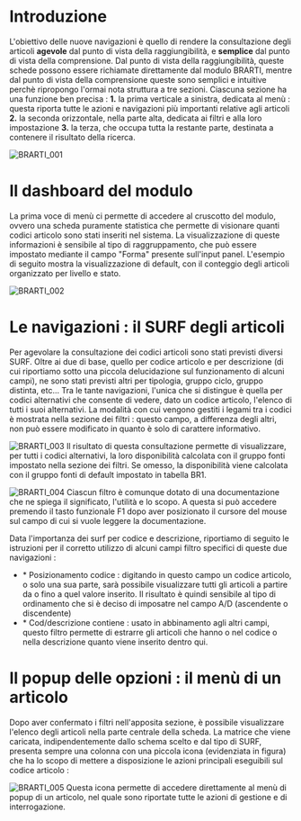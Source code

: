 # Introduzione

L'obiettivo delle nuove navigazioni è quello di rendere la consultazione degli articoli __agevole__ dal punto di vista della raggiungibilità, e __semplice__ dal punto di vista della comprensione.
Dal punto di vista della raggiungibilità, queste schede possono essere richiamate direttamente dal modulo BRARTI, mentre dal punto di vista della comprensione queste sono semplici e intuitive perchè ripropongo l'ormai nota struttura a tre sezioni.
Ciascuna sezione ha una funzione ben precisa : 
**1.** la prima verticale a sinistra, dedicata al menù :  questa riporta tutte le azioni e navigazioni più importanti relative agli articoli
**2.** la seconda orizzontale, nella parte alta, dedicata ai filtri e alla loro impostazione
**3.** la terza, che occupa tutta la restante parte, destinata a contenere il risultato della ricerca.


![BRARTI_001](https://doc.smeup.com/immagini/MBDOC_OPE-BRARTI_01/BRARTI_001.png)
# Il dashboard del modulo

La prima voce di menù ci permette di accedere al cruscotto del modulo, ovvero una scheda puramente statistica che permette di visionare quanti codici articolo sono stati inseriti nel sistema.
La visualizzazione di queste informazioni è sensibile al tipo di raggruppamento, che può essere impostato mediante il campo "Forma" presente sull'input panel.
L'esempio di seguito mostra la visualizzazione di default, con il conteggio degli articoli organizzato per livello e stato.

![BRARTI_002](https://doc.smeup.com/immagini/MBDOC_OPE-BRARTI_01/BRARTI_002.png)
# Le navigazioni :  il SURF degli articoli

Per agevolare la consultazione dei codici articoli sono stati previsti diversi SURF. Oltre ai due di base, quello per codice articolo e per descrizione (di cui riportiamo sotto una piccola delucidazione sul funzionamento di alcuni campi), ne sono stati previsti altri per tipologia, gruppo ciclo, gruppo distinta, etc...
Tra le tante navigazioni, l'unica che si distingue è quella per  codici alternativi che consente di vedere, dato un codice articolo, l'elenco di tutti i suoi alternativi.
La modalità con cui vengono gestiti i legami tra i codici è mostrata nella sezione dei filtri :  questo campo, a differenza degli altri, non può essere modificato in quanto è solo di carattere informativo.

![BRARTI_003](https://doc.smeup.com/immagini/MBDOC_OPE-BRARTI_01/BRARTI_003.png)
Il risultato di questa consultazione permette di visualizzare, per tutti i codici alternativi, la loro disponibilità calcolata con il gruppo fonti impostato nella sezione dei filtri. Se omesso, la disponibilità viene calcolata con il gruppo fonti di default impostato in tabella BR1.

![BRARTI_004](https://doc.smeup.com/immagini/MBDOC_OPE-BRARTI_01/BRARTI_004.png)
Ciascun filtro è comunque dotato di una documentazione che ne spiega il significato, l'utilità e lo scopo.
A questa si può accedere premendo il tasto funzionale F1 dopo aver posizionato il cursore del mouse sul campo di cui si vuole leggere la documentazione.

Data l'importanza dei surf per codice e descrizione, riportiamo di seguito le istruzioni per il corretto utilizzo di alcuni campi filtro specifici di queste due navigazioni : 
- \* Posizionamento codice :  digitando in questo campo un codice articolo, o solo una sua parte, sarà possibile visualizzare tutti gli articoli a partire da o fino a quel valore inserito.
   Il risultato è quindi sensibile al tipo di ordinamento che si è deciso di imposatre nel campo A/D (ascendente o discendente)
- \* Cod/descrizione contiene :  usato in abbinamento agli altri campi, questo filtro permette di estrarre gli articoli che hanno o nel codice o nella descrizione quanto viene inserito dentro qui.

# Il popup delle opzioni :  il menù di un articolo

Dopo aver confermato i filtri nell'apposita sezione, è possibile visualizzare l'elenco degli articoli nella parte centrale della scheda. La matrice che viene caricata, indipendentemente dallo schema scelto e dal tipo di SURF, presenta sempre una colonna con una piccola icona (evidenziata in figura) che ha lo scopo di mettere a disposizione le azioni principali eseguibili sul codice articolo : 

![BRARTI_005](https://doc.smeup.com/immagini/MBDOC_OPE-BRARTI_01/BRARTI_005.png)
Questa icona permette di accedere direttamente al menù di popup di un articolo, nel quale sono riportate tutte le azioni di gestione e di interrogazione.
